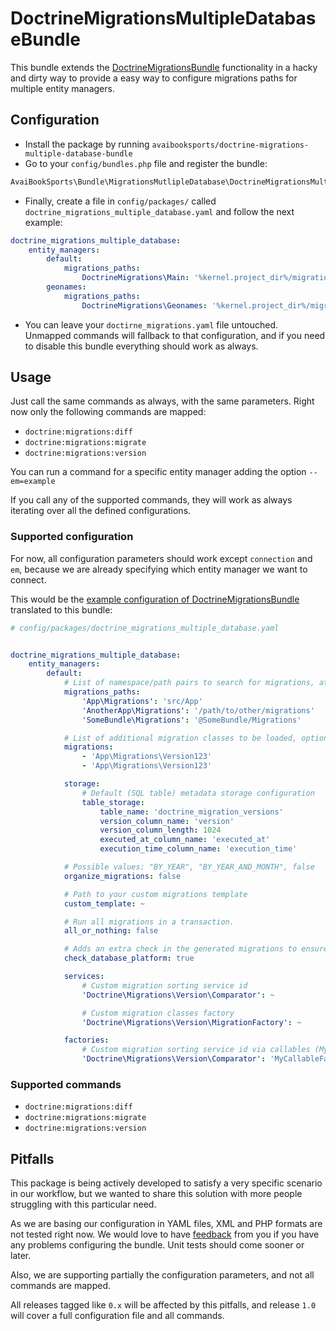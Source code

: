 # DoctrineMigrationsMultipleDatabaseBundle

This bundle extends the [DoctrineMigrationsBundle](https://github.com/doctrine/DoctrineMigrationsBundle) functionality
in a hacky and dirty way to provide a easy way to configure migrations paths for multiple entity managers.

## Configuration

- Install the package by running `avaibooksports/doctrine-migrations-multiple-database-bundle`
- Go to your `config/bundles.php` file and register the bundle:
```php
AvaiBookSports\Bundle\MigrationsMutlipleDatabase\DoctrineMigrationsMultipleDatabaseBundle::class => ['all' => true],
```
- Finally, create a file in `config/packages/` called `doctrine_migrations_multiple_database.yaml` and follow the next example:
```yaml
doctrine_migrations_multiple_database:
    entity_managers:
        default:
            migrations_paths:
                DoctrineMigrations\Main: '%kernel.project_dir%/migrations/Main'
        geonames:
            migrations_paths:
                DoctrineMigrations\Geonames: '%kernel.project_dir%/migrations/Geonames'
```
- You can leave your `doctirne_migrations.yaml` file untouched. Unmapped commands will fallback to that configuration, and if you need to disable this bundle everything should work as always.

## Usage

Just call the same commands as always, with the same parameters. Right now only the following commands are mapped:

- `doctrine:migrations:diff`
- `doctrine:migrations:migrate`
- `doctrine:migrations:version`

You can run a command for a specific entity manager adding the option `--em=example`

If you call any of the supported commands, they will work as always iterating over all the defined configurations.

### Supported configuration

For now, all configuration parameters should work except `connection` and `em`, because we are already specifying which entity manager we want to connect.

This would be the [example configuration of DoctrineMigrationsBundle](https://symfony.com/doc/master/bundles/DoctrineMigrationsBundle/index.html#configuration) translated to this bundle:

```yaml
# config/packages/doctrine_migrations_multiple_database.yaml


doctrine_migrations_multiple_database:
    entity_managers:
        default:
            # List of namespace/path pairs to search for migrations, at least one required
            migrations_paths:
                'App\Migrations': 'src/App'
                'AnotherApp\Migrations': '/path/to/other/migrations'
                'SomeBundle\Migrations': '@SomeBundle/Migrations'

            # List of additional migration classes to be loaded, optional
            migrations:
                - 'App\Migrations\Version123'
                - 'App\Migrations\Version123'

            storage:
                # Default (SQL table) metadata storage configuration
                table_storage:
                    table_name: 'doctrine_migration_versions'
                    version_column_name: 'version'
                    version_column_length: 1024
                    executed_at_column_name: 'executed_at'
                    execution_time_column_name: 'execution_time'

            # Possible values: "BY_YEAR", "BY_YEAR_AND_MONTH", false
            organize_migrations: false

            # Path to your custom migrations template
            custom_template: ~

            # Run all migrations in a transaction.
            all_or_nothing: false

            # Adds an extra check in the generated migrations to ensure that is executed on the same database type.
            check_database_platform: true

            services:
                # Custom migration sorting service id
                'Doctrine\Migrations\Version\Comparator': ~

                # Custom migration classes factory
                'Doctrine\Migrations\Version\MigrationFactory': ~

            factories:
                # Custom migration sorting service id via callables (MyCallableFactory must be a callable)
                'Doctrine\Migrations\Version\Comparator': 'MyCallableFactory'
```

### Supported commands

- `doctrine:migrations:diff`
- `doctrine:migrations:migrate`
- `doctrine:migrations:version`

## Pitfalls

This package is being actively developed to satisfy a very specific scenario in our workflow, but we wanted to share 
this solution with more people struggling with this particular need.

As we are basing our configuration in YAML files, XML and PHP formats are not tested right now. We would love to have 
[feedback](../../issues) from you if you have any problems configuring the bundle. Unit tests should come sooner or later.

Also, we are supporting partially the configuration parameters, and not all commands are mapped.

All releases tagged like `0.x` will be affected by this pitfalls, and release `1.0` will cover a full configuration file 
and all commands.
